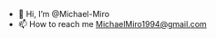- 👋 Hi, I’m @Michael-Miro
- 📫 How to reach me MichaelMiro1994@gmail.com

<!---
Michael-Miro/Michael-Miro is a ✨ special ✨ repository because its `README.md` (this file) appears on your GitHub profile.
You can click the Preview link to take a look at your changes.
--->
